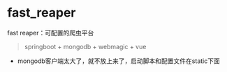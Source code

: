 # fast_reaper
fast reaper：可配置的爬虫平台
> springboot + mongodb + webmagic + vue

- mongodb客户端太大了，就不放上来了，启动脚本和配置文件在static下面
